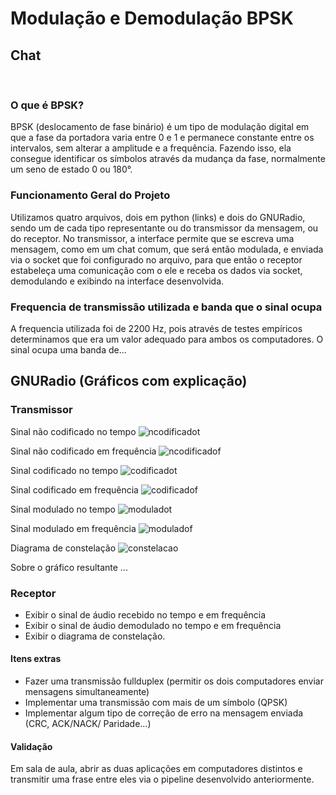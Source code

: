 ﻿# Modulação e Demodulação BPSK
## Chat
​
### O que é BPSK?
BPSK (deslocamento de fase binário) é um tipo de modulação digital em que a fase da portadora varia entre 0 e 1 e permanece constante entre os intervalos, sem alterar a amplitude e a frequência. Fazendo isso, ela consegue identificar os símbolos através da mudança da fase, normalmente um seno de estado 0 ou 180°.

### Funcionamento Geral do Projeto
Utilizamos quatro arquivos, dois em python (links) e dois do GNURadio, sendo um de cada tipo representante ou do transmissor da mensagem, ou do receptor. No transmissor, a interface permite que se escreva uma mensagem, como em um chat comum, que será então modulada, e enviada via o socket que foi configurado no arquivo, para que então o receptor estabeleça uma comunicação com o ele e receba os dados via socket, demodulando e exibindo na interface desenvolvida.

### Frequencia de transmissão utilizada e banda que o sinal ocupa
A frequencia utilizada foi de 2200 Hz, pois através de testes empíricos determinamos que era um valor adequado para ambos os computadores. O sinal ocupa uma banda de...

## GNURadio (Gráficos com explicação)
### Transmissor
Sinal não codificado no tempo
![ncodificadot](img/ncodt.png)

Sinal não codificado em frequência
![ncodificadof](img/ncodf.png)

Sinal codificado no tempo
![codificadot](img/codt.png)

Sinal codificado em frequência
![codificadof](img/codf.png)

Sinal modulado no tempo
![moduladot](img/modt.png)

Sinal modulado em frequência
![moduladof](img/modf.png)

Diagrama de constelação
![constelacao](img/const.png)

Sobre o gráfico resultante
...

### Receptor
- Exibir o sinal de áudio recebido no tempo e em frequência
- Exibir o sinal de áudio demodulado no tempo e em frequência
- Exibir o diagrama de constelação.

#### Itens extras
- Fazer uma transmissão fullduplex (permitir os dois computadores enviar mensagens simultaneamente)
- Implementar uma transmissão com mais de um símbolo (QPSK)
- Implementar algum tipo de correção de erro na mensagem enviada (CRC, ACK/NACK/ Paridade...)

#### Validação
Em sala de aula, abrir as duas aplicações em computadores distintos e transmitir uma frase entre eles via o pipeline desenvolvido anteriormente.